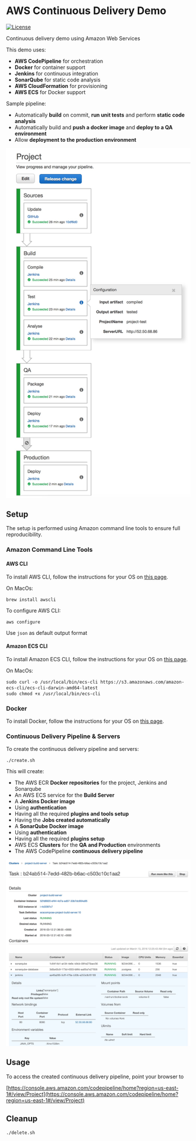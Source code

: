 # AWS Continuous Delivery Demo
[![License](https://img.shields.io/badge/license-Apache-blue.svg)](http://www.apache.org/licenses/LICENSE-2.0.html)

Continuous delivery demo using Amazon Web Services

This demo uses:
 - **AWS CodePipeline** for orchestration
 - **Docker** for container support
 - **Jenkins** for continuous integration
 - **SonarQube** for static code analysis
 - **AWS CloudFormation** for provisioning
 - **AWS ECS** for Docker support

Sample pipeline:
 - Automatically **build** on commit, **run unit tests** and perform **static code analysis**
 - Automatically build and **push a docker image** and **deploy to a QA environment**
 - Allow **deployment to the production environment**

![Continuous Delivery Pipeline](https://raw.githubusercontent.com/jumal/aws-continuous-delivery-demo/master/doc/pipeline.jpg)

## Setup

The setup is performed using Amazon command line tools to ensure full reproducibility.

### Amazon Command Line Tools

#### AWS CLI

To install AWS CLI, follow the instructions for your OS on [this page](http://aws.amazon.com/cli).

On MacOs:
```
brew install awscli
```
To configure AWS CLI:
```
aws configure
```
Use `json` as default output format

#### Amazon ECS CLI

To install Amazon ECS CLI, follow the instructions for your OS on [this page](http://docs.aws.amazon.com/AmazonECS/latest/developerguide/ECS_CLI_installation.html).

On MacOs:
```
sudo curl -o /usr/local/bin/ecs-cli https://s3.amazonaws.com/amazon-ecs-cli/ecs-cli-darwin-amd64-latest
sudo chmod +x /usr/local/bin/ecs-cli
```
### Docker
To install Docker, follow the instructions for your OS on [this page](https://docs.docker.com/engine/installation).

### Continuous Delivery Pipeline & Servers
To create the continuous delivery pipeline and servers:
```
./create.sh
```
This will create:
 - The AWS ECR **Docker repositories** for the project, Jenkins and Sonarqube
 - An AWS ECS service for the **Build Server**
 - A **Jenkins Docker image**
  - Using **authentication**
  - Having all the required **plugins and tools setup**
  - Having the **Jobs created automatically** 
 - A **SonarQube Docker image**
  - Using **authentication**
  - Having all the required **plugins setup**
 - AWS ECS **Clusters** for the **QA and Production** environments
 - The AWS CodePipeline **continuous delivery pipeline**

![AWS ECS](https://raw.githubusercontent.com/jumal/aws-continuous-delivery-demo/master/doc/ecs.jpg)

## Usage

To access the created continuous delivery pipeline, point your browser to 

[https://console.aws.amazon.com/codepipeline/home?region=us-east-1#/view/Project](https://console.aws.amazon.com/codepipeline/home?region=us-east-1#/view/Project)

## Cleanup
```
./delete.sh
```
